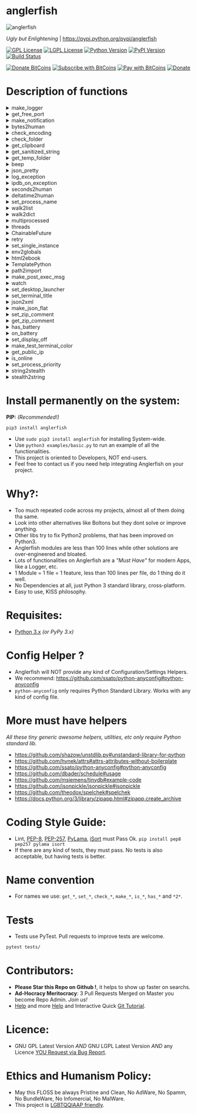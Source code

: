 
# anglerfish

![anglerfish](https://raw.githubusercontent.com/juancarlospaco/anglerfish/master/temp.jpg "Ugly but Enlightening")

*Ugly but Enlightening* | https://pypi.python.org/pypi/anglerfish

[![GPL License](http://img.shields.io/badge/license-GPL-blue.svg)](http://opensource.org/licenses/GPL-3.0)
[![LGPL License](http://img.shields.io/badge/license-LGPL-blue.svg)](http://opensource.org/licenses/LGPL-3.0)
[![Python Version](https://img.shields.io/badge/Python-3-brightgreen.svg)](http://python.org)
[![PyPI Version](https://img.shields.io/pypi/v/anglerfish.svg)](https://pypi.python.org/pypi/anglerfish)
[![Build Status](https://img.shields.io/travis/juancarlospaco/anglerfish/master.svg)](https://travis-ci.org/juancarlospaco/anglerfish)

[![Donate BitCoins](https://www.coinbase.com/assets/buttons/donation_large-5cf4f17cc2d2ae2f45b6b021ee498297409c94dcf0ba1bbf76fd5668e80b0d02.png)](https://www.coinbase.com/checkouts/c3538d335faee0c30c81672ea0223877 "Donate Bitcoins")
[![Subscribe with BitCoins](https://www.coinbase.com/assets/buttons/subscription_large-11d991f628216af05156fae88a48ce25c0cb36447a265421a43a62e572af3853.png)](https://www.coinbase.com/checkouts/c3538d335faee0c30c81672ea0223877 "Subscribe with BitCoins")
[![Pay with BitCoins](https://www.coinbase.com/assets/buttons/buy_now_large-6f15fa5979d25404827a7329e8a5ec332a42cf4fd73e27a2c3ccda017034e1b0.png)](https://www.coinbase.com/checkouts/c3538d335faee0c30c81672ea0223877 "Pay with BitCoins")
[![Donate](https://www.paypalobjects.com/en_US/i/btn/btn_donate_SM.gif "Donate with or without Credit Card")](http://goo.gl/cB7PR)


# Description of functions

<details>
<summary>
make_logger
</summary>

## make_logger

`anglerfish.make_logger(name: str, when: str='midnight', single_zip: bool=False, log_file: str=None, backup_count: int=100, emoji: bool=False)`

**Description:** Returns a Logger, that has Colored output, logs to STDOUT, logs to Rotating File,
it will try to Log to Unix SysLog Server if any, log file is based on App name,
if the App ends correctly it will automatically ZIP compress the old unused rotated logs,
Colored output may not be available on MS Windows OS,
this should be the first one to use, since others may need a way to log out important info, you should always have a logger.
Please use a unique and distinctive name for your app, and use the same name every time Anglerfish needs an app name.

**Arguments:**
- `name` is a unique name of your App, like a unique identifier, string type.
- `when` is one of 'midnight', 'S', 'M', 'H', 'D', 'W0'-'W6', optional will use 'midnight' if not provided, string type.
- `single_zip` Unused Old Rotated Logs will be ZIP Compressed automagically, `True` equals 1 ZIP per Log, `False` equals 1 ZIP for *All* Logs, lets the user choose if you want a single ZIP or one per log file.
- `log_file` log filename path or None, optional, defaults to `None`, `os.path.join(gettempdir(), name.lower().strip() + ".log")` will be used if left as `None`, log filename path on use will be printed to stdout automatically, string type.
- `backup_count` number of log backups to keep, optional, defaults to `100`, meaning 100 backups, integer type.
- `emoji` Kitten Emoji on logger *(ala [Yarn](https://yarnpkg.com) )*, Optional, defaults to `False`, boolean type.

**Keyword Arguments:** None.

**Returns:** logging.logger object.

**Source Code file:** https://github.com/juancarlospaco/anglerfish/blob/master/anglerfish/__init__.py

| State              | OS          | Description |
| ------------------ |:-----------:| -----------:|
| :white_check_mark: | **Linux**   | Works Ok    |
| :white_check_mark: | **Os X**    | Works Ok    |
| :white_check_mark: | **Windows** | Works Ok    |

**Usage Example:**

```python
from anglerfish import make_logger
log = make_logger("MyAppName")
log.debug("This is a Test.")
log.info("This is a Test.")
log.warning("This is a Test.")
log.critical("This is a Test.")
log.exception("This is a Test.")
```
</details>


<details>
<summary>
get_free_port
</summary>

## get_free_port

`anglerfish.get_free_port(port_range: tuple=(8000, 9000))`

**Description:** Returns a free unused port number integer.
Takes a tuple of 2 integers as argument, being the range of port numbers to scan.

**Arguments:**
- `port_range` is the range of port numbers to scan, starting port and ending port numbers. 2 items only are allowed. Tuple type.

**Keyword Arguments:** None.

**Returns:** Integer, a free unused port number.

**Source Code file:** https://github.com/juancarlospaco/anglerfish/blob/master/anglerfish/get_free_port.py

| State              | OS          | Description |
| ------------------ |:-----------:| -----------:|
| :white_check_mark: | **Linux**   | Works Ok    |
| :white_check_mark: | **Os X**    | Works Ok    |
| :white_check_mark: | **Windows** | Works Ok    |

**Usage Example:**

```python
from anglerfish import get_free_port
get_free_port()
```
</details>


<details>
<summary>
make_notification
</summary>

## make_notification

`anglerfish.make_notification(title: str, message: str="", name: str="", icon: str="", timeout: int=3000))`

**Description:** Makes a Passive Notification Bubble (Passive Popup), it works cross-desktop, using one of DBus, PyNotify, notify-send, kdialog, zenity or xmessage.
Should degrade nicely on operating systems that dont have any of those.
Best results are with D-Bus.

**Arguments:**
- `title` is the short title of your message, mandatory, string type.
- `message` is body of your message, defaults to empty string, optional, string type.
- `name` is the name of your App, defaults to empty string, optional, string type.
- `icon` is the icon name of your App, defaults to empty string, optional, string type.
- `timeout` is the timeout for your notification bubble, defaults to `3000`, optional, integer type.

**Keyword Arguments:** None.

**Returns:** None.

**Source Code file:** https://github.com/juancarlospaco/anglerfish/blob/master/anglerfish/make_notification.py

| State              | OS          | Description |
| ------------------ |:-----------:| -----------:|
| :white_check_mark: | **Linux**   | Works Ok    |
| :question:         | **Os X**    | Untested    |
| :x:                | **Windows** | No API      |

**Usage Example:**

```python
from anglerfish import make_notification
make_notification("test")
```
</details>


<details>
<summary>
bytes2human
</summary>

## bytes2human

`anglerfish.bytes2human(bites: int, to: str, bsize: int=1024)`

**Description:** Returns a Human Friendly string containing the argument integer bytes expressed as KiloBytes, MegaBytes, GigaBytes (...),
uses a Byte Size of `1024` by default. Its basically a Bytes to KiloBytes, MegaBytes, GigaBytes (...).

**Arguments:**
- `bites` is the number of bytes, integer type.
- `to` is one of 'k', 'm', 'g', 't', 'p', 'e', being KiloBytes, MegaBytes, GigaBytes (...), string type.
- `bsize` is the Byte Size, defaults to `1024`, since tipically is the desired byte size, integer type.

**Keyword Arguments:** None.

**Returns:** string, human friendly representation.

**Source Code file:** https://github.com/juancarlospaco/anglerfish/blob/master/anglerfish/bytes2human.py

| State              | OS          | Description |
| ------------------ |:-----------:| -----------:|
| :white_check_mark: | **Linux**   | Works Ok    |
| :white_check_mark: | **Os X**    | Works Ok    |
| :white_check_mark: | **Windows** | Works Ok    |

**Usage Example:**

```python
from anglerfish import bytes2human
bytes2human(3284902384, "g")
```
</details>


<details>
<summary>
check_encoding
</summary>

## check_encoding

`anglerfish.check_encoding(check_root: bool=True)`

**Description:** Checks the all the Encodings of the System and Logs the results, to name a few like `STDIN`, `STDERR`, `STDOUT`, FileSystem, `PYTHONIOENCODING` and Default Encoding, takes no arguments, requires a working Logger, all "UTF-8" should be ideal on Linux/Mac.

**Arguments:**
- `check_root` Check for root/administrator privileges, optional, boolean type.

**Keyword Arguments:** None.

**Returns:** Bool, `True` if everything is Ok.

**Source Code file:** https://github.com/juancarlospaco/anglerfish/blob/master/anglerfish/check_encoding.py

| State              | OS          | Description |
| ------------------ |:-----------:| -----------:|
| :white_check_mark: | **Linux**   | Works Ok    |
| :question:         | **Os X**    | Untested    |
| :white_check_mark: | **Windows** | Works Ok    |

**Usage Example:**

```python
from anglerfish import check_encoding
check_encoding()
```
</details>


<details>
<summary>
check_folder
</summary>

## check_folder

`anglerfish.check_folder(folder_to_check: str, check_space: int=1)`

**Description:** Checks a working folder from `folder_to_check` argument for everything that can go wrong,
like no Read Permissions, that the folder does not exists, and no space left on it, etc etc. Returns Boolean.

**Arguments:**
- `folder_to_check` path of the folder to check, string type.
- `check_space` Check for a minimum of disk space, Units are GigaBytes, Defaults to at least 1Gb, optional, integer type.

**Keyword Arguments:** None.

**Returns:** Bool, True if everything is Ok.

**Source Code file:** https://github.com/juancarlospaco/anglerfish/blob/master/anglerfish/check_folder.py

| State              | OS          | Description |
| ------------------ |:-----------:| -----------:|
| :white_check_mark: | **Linux**   | Works Ok    |
| :white_check_mark: | **Os X**    | Works Ok    |
| :white_check_mark: | **Windows** | Works Ok    |

**Usage Example:**

```python
from anglerfish import check_folder
check_folder("/path/to/my/folder/")
```
</details>


<details>
<summary>
get_clipboard
</summary>

## get_clipboard

`anglerfish.get_clipboard()`

**Description:** Cross-platform cross-desktop Clipboard functionality, takes no arguments.

**Arguments:** None.

**Keyword Arguments:** None.

**Returns:** A `typing.NamedTuple` object, with type hinting, `clipboard_copy()` and `clipboard_paste()`.

**Source Code file:** https://github.com/juancarlospaco/anglerfish/blob/master/anglerfish/get_clipboard.py

| State              | OS          | Description |
| ------------------ |:-----------:| -----------:|
| :white_check_mark: | **Linux**   | Works Ok    |
| :question:         | **Os X**    | Untested    |
| :white_check_mark: | **Windows** | Works Ok    |

**Usage Example:**

```python
from anglerfish import get_clipboard
clipboard_copy, clipboard_paste = get_clipboard()
clipboard_copy("This is a Test.")
print(clipboard_paste())

# Or this way:
get_clipboard().copy("This is a Test.")
print(get_clipboard().paste())
```
</details>


<details>
<summary>
get_sanitized_string
</summary>

## get_sanitized_string

`anglerfish.get_sanitized_string(stringy: str, repla: str="")`

**Description:** Take string argument and sanitize non-printable weird characters and return a clean string,
ready to use on ASCII-only if required, optionally you can pass a replacement string to be used.

**Arguments:**
- `stringy` string to be clean out of weird characters, string type.
- `repla` a replacement string to be used instead of empty string `""`, can be a single character.

**Keyword Arguments:** None.

**Returns:** string, the same as input but ASCII-only ready.

**Source Code file:** https://github.com/juancarlospaco/anglerfish/blob/master/anglerfish/get_sanitized_string.py

| State              | OS          | Description |
| ------------------ |:-----------:| -----------:|
| :white_check_mark: | **Linux**   | Works Ok    |
| :white_check_mark: | **Os X**    | Works Ok    |
| :white_check_mark: | **Windows** | Works Ok    |

**Usage Example:**

```python
from anglerfish import get_sanitized_string
get_sanitized_string("╭∩╮_(҂≖̀‿≖́)_╭∩╮")
```
</details>


<details>
<summary>
get_temp_folder
</summary>

## get_temp_folder

`anglerfish.get_temp_folder(appname: str)`

**Description:** Creates and returns a folder on the systems Temporary directory,
creating it or not if needed, the folder will have the same name as the App passed as argument,
it means to be a liittle more safe than just writing everything to the systems temp folder where simple name collisions can overwrite and loss data.

**Arguments:** `appname` the name of your app.

**Keyword Arguments:** None.

**Returns:** string, full path to the apps temp folder.

**Source Code file:** https://github.com/juancarlospaco/anglerfish/blob/master/anglerfish/get_temp_folder.py

| State              | OS          | Description |
| ------------------ |:-----------:| -----------:|
| :white_check_mark: | **Linux**   | Works Ok    |
| :white_check_mark: | **Os X**    | Works Ok    |
| :white_check_mark: | **Windows** | Works Ok    |

**Usage Example:**

```python
from anglerfish import get_temp_folder
get_temp_folder("test")
```
</details>


<details>
<summary>
beep
</summary>

## beep

`anglerfish.beep(waveform: tuple)`

**Description:** A "Beep" sound, a Cross-platform sound playing with Standard Lib only, No Sound file is required,
like old days Pc Speaker Buzzer Beep sound, meant for very long running operations and/or headless command line apps,
it works on Linux, Windows and Mac and requires nothing to run.

**Arguments:** `waveform` tuple containing integers, as the sinewave for the beep sound, defaults to `(79, 45, 32, 50, 99, 113, 126, 127)`.

**Keyword Arguments:** None.

**Returns:** Bool, True is sound playing went Ok.

**Source Code file:** https://github.com/juancarlospaco/anglerfish/blob/master/anglerfish/make_beep.py

| State              | OS          | Description |
| ------------------ |:-----------:| -----------:|
| :white_check_mark: | **Linux**   | Works Ok    |
| :question:         | **Os X**    | Untested    |
| :question:         | **Windows** | Untested    |

**Usage Example:**

```python
from anglerfish import beep
beep()
```
</details>


<details>
<summary>
json_pretty
</summary>

## json_pretty

`anglerfish.json_pretty(json_dict: dict)`

**Description:** Pretty-Printing JSON data from dictionary to string, very human friendly representation,
similar to YML but still valid JSON, works perfectly with JavaScript too.

**Arguments:** `json_dict` a dict with data that will be converted to JSON and pretty-printed as string.

**Keyword Arguments:** None.

**Returns:** string, the JSON data.

**Source Code file:** https://github.com/juancarlospaco/anglerfish/blob/master/anglerfish/make_json_pretty.py

| State              | OS          | Description |
| ------------------ |:-----------:| -----------:|
| :white_check_mark: | **Linux**   | Works Ok    |
| :white_check_mark: | **Os X**    | Works Ok    |
| :white_check_mark: | **Windows** | Works Ok    |

**Usage Example:**

```python
from anglerfish import json_pretty
json_pretty({"foo": True, "bar": 42, "baz": []})
```
</details>


<details>
<summary>
log_exception
</summary>

## log_exception

`anglerfish.log_exception()`

**Description:** Log Exceptions but pretty printing with a lot more information of whats going on under the hood,
returns a string printing it via a working logger at the same time,
works for Exceptions like on `try...except...finally` constructions, takes no arguments.

**Arguments:** None.

**Keyword Arguments:** None.

**Returns:** string, the info about the exception.

**Source Code file:** https://github.com/juancarlospaco/anglerfish/blob/master/anglerfish/make_log_exception.py

| State              | OS          | Description |
| ------------------ |:-----------:| -----------:|
| :white_check_mark: | **Linux**   | Works Ok    |
| :white_check_mark: | **Os X**    | Works Ok    |
| :white_check_mark: | **Windows** | Works Ok    |

**Usage Example:**

```python
from anglerfish import log_exception
try:
    0 / 0
except Exception:
    log_exception()
```
</details>


<details>
<summary>
ipdb_on_exception
</summary>

## ipdb_on_exception

`anglerfish.ipdb_on_exception(debugger: str="ipdb")`

**Description:** Automatic iPDB Debugger when an Exception happens,
it install a handler to attach a post-mortem ipdb console on an exception on the fly at runtime,
PDB, iPDB can be used as Debugger console.

**Arguments:**
- `debugger` one of `"ipdb"`, `"pdb"`.

**Keyword Arguments:** None.

**Returns:** None.

**Source Code file:** https://github.com/juancarlospaco/anglerfish/blob/master/anglerfish/get_pdb_on_exception.py

| State              | OS          | Description |
| ------------------ |:-----------:| -----------:|
| :white_check_mark: | **Linux**   | Works Ok    |
| :white_check_mark: | **Os X**    | Works Ok    |
| :white_check_mark: | **Windows** | Works Ok    |

**Usage Example:**

```python
from anglerfish import ipdb_on_exception
ipdb_on_exception()
try:
    0 / 0
except Exception:
    pass
```
</details>


<details>
<summary>
seconds2human
</summary>

## seconds2human

`anglerfish.seconds2human(time_on_seconds: int, do_year: bool=True, unit_words: dict={"y": " Years ", "d": " Days ",
"h": " Hours ", "m": " Minutes ", "s": " Seconds "})`

**Description:** From Time on seconds to very human friendly string representation,
calculates time with precision from seconds to days, returns the string with representation.

**Arguments:**
- `time_on_seconds` time on seconds, integer type.
- `do_year` True to calculate Years, optional, defaults to `True`, boolean type.
- `unit_words` dictionary with words representing human Time units,
useful for internationalization of the output string, defaults to English, optional, dict type.

**Keyword Arguments:** None.

**Returns:** string, human friendly representation.

**Source Code file:** https://github.com/juancarlospaco/anglerfish/blob/master/anglerfish/seconds2human.py

| State              | OS          | Description |
| ------------------ |:-----------:| -----------:|
| :white_check_mark: | **Linux**   | Works Ok    |
| :white_check_mark: | **Os X**    | Works Ok    |
| :white_check_mark: | **Windows** | Works Ok    |

**Usage Example:**

```python
from anglerfish import seconds2human
seconds2human(490890)
```
</details>


<details>
<summary>
deltatime2human
</summary>

## deltatime2human

`anglerfish.deltatime2human(time_delta, do_year: bool=True, unit_words: dict={"y": " Years ", "d": " Days ",
"h": " Hours ", "m": " Minutes ", "s": " Seconds "})`

**Description:** Convert a TimeDelta object to human string representation.
From `deltatime` object to very human friendly string representation,
calculates time with precision from seconds to years, returns the string with representawation.
Internally is just a shortcut to `anglerfish.seconds2human()`.

**Arguments:**
- `time_delta` deltatime object, `datetime.deltatime` type.
- `do_year` True to calculate Years, optional, defaults to `True`, boolean type.
- `unit_words` dictionary with words representing human Time units,
useful for internationalization of the output string, defaults to English, optional, dict type.

**Keyword Arguments:** None.

**Returns:** string, human friendly representation.

**Source Code file:** https://github.com/juancarlospaco/anglerfish/blob/master/anglerfish/seconds2human.py

| State              | OS          | Description |
| ------------------ |:-----------:| -----------:|
| :white_check_mark: | **Linux**   | Works Ok    |
| :white_check_mark: | **Os X**    | Works Ok    |
| :white_check_mark: | **Windows** | Works Ok    |

**Usage Example:**

```python
import datetime
from anglerfish import deltatime2human
deltatime_object = datetime.timedelta(seconds=123.456789)
deltatime2human(deltatime_object)
```
</details>


<details>
<summary>
set_process_name
</summary>

## set_process_name

`anglerfish.set_process_name(name: str)`

**Description:** Set the current process name to the argument `name`,
so instead of all your apps listing as `python` on the system monitor they will have proper names,
this helps debug, troubleshooting and system administration in general.
Its very recommended you use the same string passed to `anglerfish.make_logger()`

**Arguments:**
- `name` the name of your app, string type.

**Keyword Arguments:** None.

**Returns:** Boolean, True if it can change the process name.

**Source Code file:** https://github.com/juancarlospaco/anglerfish/blob/master/anglerfish/set_process_name.py

| State              | OS          | Description |
| ------------------ |:-----------:| -----------:|
| :white_check_mark: | **Linux**   | Works Ok    |
| :question:         | **Os X**    | Untested    |
| :x:                | **Windows** | No API      |

**Usage Example:**

```python
from anglerfish import set_process_name
set_process_name("MyApp")
```
</details>


<details>
<summary>
walk2list
</summary>

## walk2list

`anglerfish.walk2list(where: str, target: str, omit: str, links: Bool=False, tuply: Bool=True, namedtuple: bool=False)`

**Description:** Perform full recursive walk of `where` folder path,
search for `target` like files, ignoring `omit` like files, follow symbolic links if `links` is `True`,
convert the output to `tuple` if `tuply` is `True`, else return the `list` containing the path of all the files.

**Arguments:**
- `where` path to a folder to scan, string type.
- `target` type of files to search for, for example `.py`, string type.
- `omit` type of files to ignote, for example `.pyc`, string type.
- `links` a Boolean, `True` to follow simbolic links, optional, defaults to `False`, boolean type.
- `tuply` a Boolean, `True` to convert the output `list` into a `tuple`, optional, defaults to `True`, boolean type.
- `namedtuple` String or None, string to use as the name of the `NamedTuple`, convert the output `tuple` into a `NamedTuple`, optional, defaults to `None`, string type.

**Keyword Arguments:** None.

**Returns:** `list` or `tuple` or `NamedTuple`

**Source Code file:** https://github.com/juancarlospaco/anglerfish/blob/master/anglerfish/walk2list.py

| State              | OS          | Description |
| ------------------ |:-----------:| -----------:|
| :white_check_mark: | **Linux**   | Works Ok    |
| :white_check_mark: | **Os X**    | Works Ok    |
| :white_check_mark: | **Windows** | Works Ok    |

**Usage Example:**

```python
from anglerfish import walk2list
walk2list(".")
```
</details>


<details>
<summary>
walk2dict
</summary>

## walk2dict

`anglerfish.walk2dict(folder: str, links: Bool=False, showhidden: Bool=False, strip: Bool=False, jsony: Bool=False, ordereddict: bool=False)`

**Description:** Return Nested Dictionary that represents the folders and files structure of the folder,


**Arguments:**
- `folder` path to folder to scan, string type.
- `links` a Boolean, `True` to follow simbolic links.
- `showhidden` a Boolean, `True` to show hidden files and folders.
- `strip` a Boolean, `True` to strip the relative folder path.
- `jsony` a Boolean, `True` to convert the `dict` to JSON.
- `ordereddict` a Boolean, `True` to convert the `dict` to `OrderedDict`.

**Keyword Arguments:** None.

**Returns:** `dict` or `str` with JSON.

**Source Code file:** https://github.com/juancarlospaco/anglerfish/blob/master/anglerfish/walk2dict.py

| State              | OS          | Description |
| ------------------ |:-----------:| -----------:|
| :white_check_mark: | **Linux**   | Works Ok    |
| :white_check_mark: | **Os X**    | Works Ok    |
| :white_check_mark: | **Windows** | Works Ok    |

**Usage Example:**

```python
from anglerfish import walk2dict
walk2dict(".")
```
</details>


<details>
<summary>
multiprocessed
</summary>

## multiprocessed

`anglerfish.multiprocessed(function: Callable, arguments: object, cpu_num: int=1, thread_num: int=1, timeout: int=None)`

**Description:** Execute code on multiple CPU Cores and multiple Threads per CPU Core,
with optional Timeout, on a quick and easy way.

**Arguments:**
- `function` a function of Callable type to execute code,
- `arguments` is an object that represent the arguments for the function,
- `cpu_num` how many CPU Cores to use, integer type,
- `thread_num` how many Threads per CPU Core to use, integer type,
- `timeout` a Timeout on Seconds, integer type or None.

**Keyword Arguments:** None.

**Returns:** concurrent.futures object.

**Source Code file:** https://github.com/juancarlospaco/anglerfish/blob/master/anglerfish/make_multiprocess.py

| State              | OS          | Description |
| ------------------ |:-----------:| -----------:|
| :white_check_mark: | **Linux**   | Works Ok    |
| :white_check_mark: | **Os X**    | Works Ok    |
| :white_check_mark: | **Windows** | Works Ok    |

**Usage Example:**

```python
from anglerfish import multiprocessed
import time

def process_job(job):  # a simple function for testing only
    time.sleep(1)
    count = 100
    while count > 0:
        count -= 1
    return job
jobs = [str(i) for i in range(30)]  # a simple list

print(multiprocessed(process_job, jobs, cpu_num=1, thread_num=4))
print(multiprocessed(process_job, jobs, cpu_num=4, thread_num=1))
```
</details>


<details>
<summary>
threads
</summary>

## threads

`@threads(n: int, timeout=None)`

**Description:** Execute code on multiple Threads, with optional Timeout, on a quick and easy way.

**Arguments:**
- `n` number of Threads to use for the function execution, integer type,
- `timeout` a Timeout on seconds or None.

**Keyword Arguments:** None.

**Returns:** Its a Decorator.

**Source Code file:** https://github.com/juancarlospaco/anglerfish/blob/master/anglerfish/make_multithread.py

| State              | OS          | Description |
| ------------------ |:-----------:| -----------:|
| :white_check_mark: | **Linux**   | Works Ok    |
| :white_check_mark: | **Os X**    | Works Ok    |
| :white_check_mark: | **Windows** | Works Ok    |

**Usage Example:**

```python
from anglerfish import threads
import time
@threads(4)
def process_job():  # a simple function for testing only
    return time.sleep(1)
process_job()
```
</details>


<details>
<summary>
ChainableFuture
</summary>

## ChainableFuture

`anglerfish.ChainableFuture.then(on_success: Callable=None, on_fail: Callable=None)`

**Description:** Make a Chainable `concurrent.futures.Future` that has a `.then()` api.
This copies the JavaScript-like promises `.then()` api on Python 3.
For deep technical theory please see https://github.com/promises-aplus/promises-spec
For Python 3 Futures (JS-like promises) please see https://www.python.org/dev/peps/pep-3148
For simple human explanation this chains one Future with another Future.

**Arguments:**
- `on_success` a function to run when this Future success Ok,Callable type,Optional.
- `on_fail` a function to run when this Future fails,Callable type,Optional.

**Keyword Arguments:** None.

**Returns:** concurrent.futures object. A Future chained to current Future.

**Source Code file:** https://github.com/juancarlospaco/anglerfish/blob/master/anglerfish/make_chainable_future.py

| State              | OS          | Description |
| ------------------ |:-----------:| -----------:|
| :white_check_mark: | **Linux**   | Works Ok    |
| :white_check_mark: | **Os X**    | Works Ok    |
| :white_check_mark: | **Windows** | Works Ok    |

**Usage Example:**

```python
from anglerfish import ChainableFuture

future1 = ChainableFuture()
future2 = future1.then(lambda arg: arg + ' using ChainableFuture.then() !!!.')
future1.set_result('This is an anglerfish.ChainableFuture demo')
print(future1.result())  # Future 1 is Chained to Future 2.
print(future2.result())
```
</details>


<details>
<summary>
retry
</summary>

## retry

`@retry(tries: int=5, delay: int=3, backoff: int=2,
          timeout: int=None, silent: Bool=False, logger=None, exceptions=(Exception, ))`

**Description:** Retry calling the decorated function using an exponential backoff and timeout.

**Arguments:**
- `tries` how many times retry the operation, defaults to 5, integer type.
- `delay` delay between executions, defaults to 3, integer type.
- `backoff` an exponential backoff offset to apply to the `delay`, defaults to 2, integer type.
- `timeout` a timeout for the whole execution or None, defaults to None.
- `silent` a boolean `True` to be Silent when running the reties, defaults to False.
- `logger` a working logger to log into or None to use `print()`.
- `exceptions` A Tuple of exceptions to fail to, defaults to `(Exception, )`, optional, tuple type.

**Keyword Arguments:** None.

**Returns:** Its a Decorator.

**Source Code file:** https://github.com/juancarlospaco/anglerfish/blob/master/anglerfish/make_retry.py

| State              | OS          | Description |
| ------------------ |:-----------:| -----------:|
| :white_check_mark: | **Linux**   | Works Ok    |
| :white_check_mark: | **Os X**    | Works Ok    |
| :white_check_mark: | **Windows** | Works Ok    |

**Usage Example:**

```python
from anglerfish import retry
@retry(4)
def retry_job():  # a simple function for testing only
    return open("").read()  # Will Fail as expected
retry_job()
```
</details>


<details>
<summary>
set_single_instance
</summary>

## set_single_instance

`anglerfish.set_single_instance(name: str, port: int=8888)`

**Description:** Set a single instance Lock based on Sockets and return socket.socket object or None.

**Arguments:**
- `name` the name of your app to be used as Lock name,
- `port` port number to be used when Unix Socket is not available, mostly on MS Windows, defaults to 8888, optional, integer type.

**Keyword Arguments:** None.

**Returns:** socket.socket object or None.

**Source Code file:** https://github.com/juancarlospaco/anglerfish/blob/master/anglerfish/set_single_instance.py

| State              | OS          | Description |
| ------------------ |:-----------:| -----------:|
| :white_check_mark: | **Linux**   | Works Ok    |
| :white_check_mark: | **Os X**    | Works Ok    |
| :question:         | **Windows** | Untested    |

**Usage Example:**

```python
from anglerfish import set_single_instance
set_single_instance("MyApp")
```
</details>


<details>
<summary>
env2globals
</summary>

## env2globals

`anglerfish.env2globals(pattern: str)`

**Description:** Auto add ENV environtment variables starting with `PY_` in upper case to python globals dict.

**Arguments:** `pattern` the pattern to select which variables to add, default to `PY_`

**Keyword Arguments:** None.

**Returns:** Boolean, True if everything is Ok.

**Source Code file:** https://github.com/juancarlospaco/anglerfish/blob/master/anglerfish/env2globals.py

| State              | OS          | Description |
| ------------------ |:-----------:| -----------:|
| :white_check_mark: | **Linux**   | Works Ok    |
| :question:         | **Os X**    | Untested    |
| :question:         | **Windows** | Untested    |

**Usage Example:**

```python
from anglerfish import env2globals
env2globals()
```
</details>


<details>
<summary>
html2ebook
</summary>

## html2ebook

`anglerfish.html2ebook(files: list, fyle: str=uuid4().hex + ".epub", meta={})`

**Description:** Convert a folder with HTML5/CSS3 to eBook ePub. JavaScript does not Work on ePub.

**Arguments:**
- `files` a tuple with the list of HTML/CSS files to add to the eBook.
- `fyle` an output file path string, defaults to an uuid4 hexadecimal if not provided.

**Keyword Arguments:** `meta` contains a dict with:
- `title` is the eBook Title (Fallbacks to Filename if not provided).
- `author`  is the eBook Author (Fallbacks to Username if not provided).
- `lang` is the eBook Language (Fallbacks to English if not provided).
- `des` is a friendly eBook Description (Fallbacks to Filename if not provided).
- `copi` eBook CopyRights (Fallbacks to Creative Commons 'CC-BY-NC-SA v.4.0' if not provided).
- `pub` the eBook Publisher (Fallbacks to 'Python' if not provided).
- `date` Date and Time ISO format of eBook creation (Fallbacks to Current Date and Time if not provided).

**Returns:** a string with the file path of the new eBook file.

| State              | OS          | Description |
| ------------------ |:-----------:| -----------:|
| :white_check_mark: | **Linux**   | Works Ok    |
| :white_check_mark: | **Os X**    | Works Ok    |
| :white_check_mark: | **Windows** | Works Ok    |

**Usage Example:**

```python
from anglerfish import html2ebook
html2ebook(("/mybook/html/index.html", "/mybook/html/chapter1.html"))
```
</details>


<details>
<summary>
TemplatePython
</summary>

## TemplatePython

`anglerfish.TemplatePython(template: str)`

**Description:** TemplatePython is a tiny generic Template Engine that Render and Runs native Python code. Template syntax is similar to Django Templates and Mustache. Fastest way to run Python on HTML and Render the results. No Markup enforced, it can work with HTML/CSS/JS or any kind of Markup. Has built-in optional Minification for HTML. Notice this is a Class, not a Function.

**Arguments:**
- `template` a template string with native Python 3 code between tags, or a file-like object that supports `.read()`.

**Keyword Arguments:** None.

**Returns:** a string with the Rendered HTML.

**Source Code file:** https://github.com/juancarlospaco/anglerfish/blob/master/anglerfish/make_template_python.py

| State              | OS          | Description |
| ------------------ |:-----------:| -----------:|
| :white_check_mark: | **Linux**   | Works Ok    |
| :white_check_mark: | **Os X**    | Works Ok    |
| :white_check_mark: | **Windows** | Works Ok    |

**Usage Example:**

```python
from anglerfish import TemplatePython
demo = """<html><body>
     {%
     def say_hello(arg):
         {{"<tr> hello ", arg, " </tr>"}}
     %}
     <table>
         {% [say_hello(i) for i in range(9) if i % 2] %}
     </table>
     {% {{ testo }} {{ __doc__.title() }} %}
     {% # this is a python comment %}  </body></html>"""
templar_template = TemplatePython(demo)
print(templar_template(testo=9, mini=True))
```
</details>

<details>
<summary>
path2import
</summary>

## path2import

`anglerfish.path2import(pat: str, name: str=None, ignore_exceptions: bool=False, check_namespace: bool=True)`

**Description:** Imports a Python module from a file path string.
This is *as best as it can be* way to load a module from a file path string that
I can find from the official Python Docs, for Python 3.5+ or higher.
This has been created after having `ImportError` trying to use a 1 line module,
that only contains `__version__ = "1.0.0"`,
not meant to replace the standard way of importing modules.

**Arguments:**
- `pat` is the file path on disk from where to load a Python module from, mandatory. String type.
- `name` is the Python module name, optional,
will try to get it from the filename on the `pat` argument if omitted. String type.
- `ignore_exceptions` optional, default to `False`, boolean type. Set to `True` will not raise
any exceptions and return `None` if loading failed.
- `check_namespace` optional, default to `True`, boolean type,  will check if the `name` is already
in `globals()` namespace, if it does, raises a `NamespaceConflictError` exception.

**Keyword Arguments:** None.

**Returns:** object, a *"live"* Python module object ready for use at runtime.

**Source Code file:** https://github.com/juancarlospaco/anglerfish/blob/master/anglerfish/path2import.py

| State              | OS          | Description |
| ------------------ |:-----------:| -----------:|
| :white_check_mark: | **Linux**   | Works Ok    |
| :white_check_mark: | **Os X**    | Works Ok    |
| :white_check_mark: | **Windows** | Works Ok    |

**Usage Example:**

```python
from anglerfish import path2import
my_module = path2import("/path/to/module.py")
```
</details>


<details>
<summary>
make_post_exec_msg
</summary>

## make_post_exec_msg

`anglerfish.make_post_exec_msg(start_time: object=None, comment: str=None)`

**Description:** Simple Post-Execution Message with information about RAM used by your app and execution Time. Can also display an arbitrary string ideal for Donation links, Social, etc.
It will register itself to be executed at exit via `atexit.register()`.
Its basically a *Goodbye* message.

**Arguments:**
- `start_time` a `datetime` object, ideally should be `datetime.now()`.
- `comment` an arbitrary string ideal for Donation links, Social links, Bitcoin, etc. String type.

**Keyword Arguments:** None.

**Returns:** The formatted message, string type.

**Source Code file:** https://github.com/juancarlospaco/anglerfish/blob/master/anglerfish/make_postexec_message.py

| State              | OS          | Description |
| ------------------ |:-----------:| -----------:|
| :white_check_mark: | **Linux**   | Works Ok    |
| :white_check_mark: | **Os X**    | Works Ok    |
| :white_check_mark: | **Windows** | Works Ok    |

**Usage Example:**

```python
from anglerfish import make_post_exec_msg
make_post_exec_msg()
```
</details>


<details>
<summary>
watch
</summary>

## watch

`anglerfish.watch(file_path: str, callback: Callable=None, interval: int=60, backoff: int=1, timeout: int=None, repetitions: int=-1, silent: bool=False, logger: object=None)`

**Description:** Watch a file path for changes run callback if modified.
A WatchDog.

**Arguments:**
- `file_path` an existent readable file path to watch for changes. String type.
- `callback` a `Callable` callback function to execute when changes are detected. Callable type.
- `interval` an integer number seconds of interval between chacks for changes. Integer type.
- `backoff` an exponential backoff offset to apply to the `interval`, defaults to 1, integer type.
- `timeout` a timeout for the whole execution or None, defaults to None.
- `repetitions` how many times to check or run, -1 or 0 is infinite, defaults to -1, integer type.
- `silent` a boolean `True` to be Silent while running, defaults to False.
- `logger` a working logger to log into or None to use `print()`.

**Keyword Arguments:** None.

**Returns:** `Callable` output if theres a callable, else the file path that changed.

**Source Code file:** https://github.com/juancarlospaco/anglerfish/blob/master/anglerfish/make_watch.py

| State              | OS          | Description |
| ------------------ |:-----------:| -----------:|
| :white_check_mark: | **Linux**   | Works Ok    |
| :white_check_mark: | **Os X**    | Works Ok    |
| :white_check_mark: | **Windows** | Works Ok    |

**Usage Example:**

```python
from anglerfish import watch
watch("/tmp/file.txt")
```
</details>


<details>
<summary>
set_desktop_launcher
</summary>

## set_desktop_launcher

`anglerfish.set_desktop_launcher(app: str, desktop_file_content: str, autostart: bool=False)`

**Description:** Adds your app to autostart and/or launcher icon on the Desktop.
According to XDG standard. Runs on Linux. Other platforms simply does nothing.
Windows and Os X dont have a desktop launcher standard file.
Windows only have `*.lnk` but thats meant to be an Internet-only shortcut.

**Arguments:**
- `app` the name of your app. String type.
- `desktop_file_content` the content of the launcher file. String type.
- `autostart` a Boolean True or False to choose if your app will be added to auto-start on the desktop.

**Keyword Arguments:** None.

**Returns:** the path of the newly created launcher. string type.

**Source Code file:** https://github.com/juancarlospaco/anglerfish/blob/master/anglerfish/set_desktop_launcher.py

| State              | OS          | Description |
| ------------------ |:-----------:| -----------:|
| :white_check_mark: | **Linux**   | Works Ok    |
| :x:                | **Os X**    | No API      |
| :x:                | **Windows** | No API      |

**Usage Example:**

```python
from anglerfish import set_desktop_launcher
set_desktop_launcher("mysuperapp", "")
```
</details>


<details>
<summary>
set_terminal_title
</summary>

## set_terminal_title

`anglerfish.set_terminal_title(titlez: str="")`

**Description:** Set or Reset Bash CLI Window Titlebar Title.
According to XDG standard. Runs on Linux. Other platforms simply does nothing.
For Windows, use `title` command to approach that.

**Arguments:**
- `titlez` the title for the terminal emulator window. Optional. String type.

**Keyword Arguments:** None.

**Returns:** `titlez` if the title has been set on the terminal emulator window or None. string type.

**Source Code file:** https://github.com/juancarlospaco/anglerfish/blob/master/anglerfish/set_terminal_title.py

| State              | OS          | Description |
| ------------------ |:-----------:| -----------:|
| :white_check_mark: | **Linux**   | Works Ok    |
| :question:         | **Os X**    | Untested    |
| :white_check_mark: | **Windows** | Works Ok    |

**Usage Example:**

```python
from anglerfish import set_terminal_title
set_terminal_title("mysuperapp")
```
</details>


<details>
<summary>
json2xml
</summary>

## json2xml

`anglerfish.json2xml(json_obj: dict, line_padding: str="")`

**Description:** Takes a JSON and returns an XML, optional custom line paddings.

**Arguments:**
- `json_obj` the json data, dict type.
- `line_padding` optional custom line paddings, string type.

**Keyword Arguments:** None.

**Returns:** XML, string type.

**Source Code file:** https://github.com/juancarlospaco/anglerfish/blob/master/anglerfish/json2xml.py

| State              | OS          | Description |
| ------------------ |:-----------:| -----------:|
| :white_check_mark: | **Linux**   | Works Ok    |
| :white_check_mark: | **Os X**    | Works Ok    |
| :white_check_mark: | **Windows** | Works Ok    |

**Usage Example:**

```python
from anglerfish import json2xml
json2xml({"foo": 42, "bar": 666})
```
</details>


<details>
<summary>
make_json_flat
</summary>

## make_json_flat

`anglerfish.make_json_flat(jsony: dict, delimiter: str="__")`

**Description:** Takes a JSON and returns a JSON, but with Flatten out structure, from Nested to Flat, optional custom delimiter.

**Arguments:**
- `jsony` the json data, dict type.
- `delimiter` optional custom delimiter, string type.

**Keyword Arguments:** None.

**Returns:** JSON, a Flat JSON, dict type.

**Source Code file:** https://github.com/juancarlospaco/anglerfish/blob/master/anglerfish/make_json_flat.py

| State              | OS          | Description |
| ------------------ |:-----------:| -----------:|
| :white_check_mark: | **Linux**   | Works Ok    |
| :white_check_mark: | **Os X**    | Works Ok    |
| :white_check_mark: | **Windows** | Works Ok    |

</details>


<details>
<summary>
set_zip_comment
</summary>

## set_zip_comment

`anglerfish.set_zip_comment(zip_path: str, comment: str="")`

**Description:** Set a comment on a ZIP file, return a Boolean.

**Arguments:**
- `zip_path` ZIP file path string, str type.
- `comment` Comment for the ZIP file, optional, defaults to empty string, string type.

**Keyword Arguments:** None.

**Returns:** True if Ok, bool type.

**Source Code file:** https://github.com/juancarlospaco/anglerfish/blob/master/anglerfish/make_zip_comment.py

| State              | OS          | Description |
| ------------------ |:-----------:| -----------:|
| :white_check_mark: | **Linux**   | Works Ok    |
| :white_check_mark: | **Os X**    | Works Ok    |
| :white_check_mark: | **Windows** | Works Ok    |

**Usage Example:**

```python
from anglerfish import set_zip_comment
set_zip_comment("test.zip", "This is a comment.")
```
</details>


<details>
<summary>
get_zip_comment
</summary>

## get_zip_comment

`anglerfish.get_zip_comment(zip_path: str)`

**Description:** Get a comment metadata from a ZIP file, UTF-8 string type.

**Arguments:**
- `zip_path` ZIP file path string, str type.

**Keyword Arguments:** None.

**Returns:** UTF-8 Comment, string type.

**Source Code file:** https://github.com/juancarlospaco/anglerfish/blob/master/anglerfish/make_zip_comment.py

| State              | OS          | Description |
| ------------------ |:-----------:| -----------:|
| :white_check_mark: | **Linux**   | Works Ok    |
| :white_check_mark: | **Os X**    | Works Ok    |
| :white_check_mark: | **Windows** | Works Ok    |

**Usage Example:**

```python
from anglerfish import get_zip_comment
get_zip_comment("test.zip")
```
</details>


<details>
<summary>
has_battery
</summary>

## has_battery

`anglerfish.has_battery()`

**Description:** Check if computer has a Battery, return Boolean.

**Arguments:** None.

**Keyword Arguments:** None.

**Returns:** True if has Battery, bool type.

**Source Code file:** https://github.com/juancarlospaco/anglerfish/blob/master/anglerfish/check_hardware.py

| State              | OS          | Description |
| ------------------ |:-----------:| -----------:|
| :white_check_mark: | **Linux**   | Works Ok    |
| :x:                | **Os X**    | No API      |
| :x:                | **Windows** | No API      |

**Usage Example:**

```python
from anglerfish import has_battery
has_battery()
```
</details>


<details>
<summary>
on_battery
</summary>

## on_battery

`anglerfish.on_battery()`

**Description:** Check if computer is running on Battery, return Boolean.

**Arguments:** None.

**Keyword Arguments:** None.

**Returns:** True if computer is running Battery, bool type.

**Source Code file:** https://github.com/juancarlospaco/anglerfish/blob/master/anglerfish/check_hardware.py

| State              | OS          | Description |
| ------------------ |:-----------:| -----------:|
| :white_check_mark: | **Linux**   | Works Ok    |
| :x:                | **Os X**    | No API      |
| :x:                | **Windows** | No API      |

**Usage Example:**

```python
from anglerfish import on_battery
on_battery()
```
</details>


<details>
<summary>
set_display_off
</summary>

## set_display_off

`anglerfish.set_display_off()`

**Description:** Set Display monitor OFF, will Automatically turn ON when any Key or Mouse movement detected, return Boolean.

**Arguments:** None.

**Keyword Arguments:** None.

**Returns:** True if Ok, bool type.

**Source Code file:** https://github.com/juancarlospaco/anglerfish/blob/master/anglerfish/set_display_off.py

| State              | OS          | Description |
| ------------------ |:-----------:| -----------:|
| :white_check_mark: | **Linux**   | Works Ok    |
| :x:                | **Os X**    | Works Ok      |
| :x:                | **Windows** | No API      |

**Usage Example:**

```python
from anglerfish import set_display_off
set_display_off()
```
</details>


<details>
<summary>
make_test_terminal_color
</summary>

## make_test_terminal_color

`anglerfish.make_test_terminal_color()`

**Description:** Test the Terminal True-Color.
Prints 3 lines corresponding to Red, Green, Blue from darkest to brightest on the Terminal.
Does not Log anything to logger.

**Arguments:** None.

**Keyword Arguments:** None.

**Returns:** None.

**Source Code file:** https://github.com/juancarlospaco/anglerfish/blob/master/anglerfish/make_test_terminal_color.py

| State              | OS          | Description |
| ------------------ |:-----------:| -----------:|
| :white_check_mark: | **Linux**   | Works Ok    |
| :question:         | **Os X**    | Works Ok    |
| :x:                | **Windows** | No API      |

**Usage Example:**

```python
from anglerfish import make_test_terminal_color
make_test_terminal_color()
```
</details>


<details>
<summary>
get_public_ip
</summary>

## get_public_ip

`anglerfish.get_public_ip()`

**Description:** Get current public IP address as string.

**Arguments:** None.

**Keyword Arguments:** None.

**Returns:** current public IP address, string type.

**Source Code file:** https://github.com/juancarlospaco/anglerfish/blob/master/anglerfish/get_public_ip.py

| State              | OS          | Description |
| ------------------ |:-----------:| -----------:|
| :white_check_mark: | **Linux**   | Works Ok    |
| :white_check_mark: | **Os X**    | Works Ok    |
| :white_check_mark: | **Windows** | Works Ok    |

**Usage Example:**

```python
from anglerfish import get_public_ip
get_public_ip()
```
</details>


<details>
<summary>
is_online
</summary>

## is_online

`anglerfish.is_online()`

**Description:** Check if we got internet conectivity.

**Arguments:** None.

**Keyword Arguments:** None.

**Returns:** True if Internet is working, bool type.

**Source Code file:** https://github.com/juancarlospaco/anglerfish/blob/master/anglerfish/get_public_ip.py

| State              | OS          | Description |
| ------------------ |:-----------:| -----------:|
| :white_check_mark: | **Linux**   | Works Ok    |
| :white_check_mark: | **Os X**    | Works Ok    |
| :white_check_mark: | **Windows** | Works Ok    |

**Usage Example:**

```python
from anglerfish import is_online
is_online()
```
</details>


<details>
<summary>
set_process_priority
</summary>

## set_process_priority

`anglerfish.set_process_priority(nice=True, ionice=False)`

**Description:** Set process I/O and CPU priority..

**Arguments:**
- `nice` Use a smooth cpu priority, if your app dont need real-time using this will be good, defaults to `True`, optional, bool type.
- `ionice` Use a smooth I/O priority, I/O Nice may delay I/O Operations, not recommended on user-facing GUI!, recomended leaving it as `False`!, unless you know what you are doing, defaults to `False`, optional, bool type.

**Keyword Arguments:** None.

**Returns:** True if its working, bool type.

**Source Code file:** https://github.com/juancarlospaco/anglerfish/blob/master/anglerfish/get_public_ip.py

| State              | OS          | Description |
| ------------------ |:-----------:| -----------:|
| :white_check_mark: | **Linux**   | Works Ok    |
| :white_check_mark: | **Os X**    | Works Ok    |
| :x:                | **Windows** | No API      |

**Usage Example:**

```python
from anglerfish import set_process_priority
set_process_priority()
```
</details>


<details>
<summary>
string2stealth
</summary>

## string2stealth

`anglerfish.string2stealth(stringy)`

**Description:** Stealth Strings, hidden and dangerous.
No information is lost, both ways, supports everything that UTF-8 supports.
Makes invisible strings, a *"stealth"* string, you can pack lots of source code
and they remain invisible hidden, or make screenshot-proof encryptions.
String Unicode :fast_forward: ZLib Compress :fast_forward: Base64 :fast_forward: Binary :fast_forward: Stealth String

**Arguments:**
- `stringy` A string to convert to Stealth, string type.

**Keyword Arguments:** None.

**Returns:** Stealth string, string type.

**Source Code file:** https://github.com/juancarlospaco/anglerfish/blob/master/anglerfish/string2stealth.py

| State              | OS          | Description |
| ------------------ |:-----------:| -----------:|
| :white_check_mark: | **Linux**   | Works Ok    |
| :white_check_mark: | **Os X**    | Works Ok    |
| :white_check_mark: | **Windows** | Works Ok    |

**Usage Example:**

```python
from anglerfish import string2stealth
string2stealth("test")
```
</details>


<details>
<summary>
stealth2string
</summary>

## stealth2string

`anglerfish.stealth2string(stringy)`

**Description:** Stealth Strings, hidden and dangerous.
No information is lost, both ways, supports everything that UTF-8 supports.
Makes invisible strings back to visible normal strings, a *"normal"* string, you can unpack back lots of source code to visible normal string, or undo screenshot-proof encryptions.
Stealth String :fast_forward: Binary :fast_forward: Base64 :fast_forward: ZLib DeCompress :fast_forward: String Unicode

**Arguments:**
- `stringy` A string to convert to Stealth, string type.

**Keyword Arguments:** None.

**Returns:** Stealth string, string type.

**Source Code file:** https://github.com/juancarlospaco/anglerfish/blob/master/anglerfish/stealth2string.py

| State              | OS          | Description |
| ------------------ |:-----------:| -----------:|
| :white_check_mark: | **Linux**   | Works Ok    |
| :white_check_mark: | **Os X**    | Works Ok    |
| :white_check_mark: | **Windows** | Works Ok    |

**Usage Example:**

```python
from anglerfish import stealth2string
stealth2string("")
```
</details>



# Install permanently on the system:

**PIP:** *(Recommended!)*
```
pip3 install anglerfish
```
- Use `sudo pip3 install anglerfish` for installing System-wide.
- Use `python3 examples/basic.py` to run an example of all the functionalities.
- This project is oriented to Developers, NOT end-users.
- Feel free to contact us if you need help integrating Anglerfish on your project.


# Why?:

- Too much repeated code across my projects, almost all of them doing tha same.
- Look into other alternatives like Boltons but they dont solve or improve anything.
- Other libs try to fix Python2 problems, that has been improved on Python3.
- Anglerfish modules are less than 100 lines while other solutions are over-engineered and bloated.
- Lots of functionalities on Anglerfish are a *"Must Have"* for modern Apps, like a Logger, etc.
- 1 Module = 1 file = 1 feature, less than 100 lines per file, do 1 thing do it well.
- No Dependencies at all, just Python 3 standard library, cross-platform.
- Easy to use, KISS philosophy.


# Requisites:

- [Python 3.x](https://www.python.org "Python Homepage") *(or PyPy 3.x)*


# Config Helper ?

- Anglerfish will NOT provide any kind of Configuration/Settings Helpers.
- We recommend: https://github.com/ssato/python-anyconfig#python-anyconfig
- `python-anyconfig` only requires Python Standard Library. Works with any kind of config file.


# More must have helpers

*All these tiny generic awesome helpers, utilities, etc only require Python standard lib.*

- https://github.com/shazow/unstdlib.py#unstandard-library-for-python
- https://github.com/hynek/attrs#attrs-attributes-without-boilerplate
- https://github.com/ssato/python-anyconfig#python-anyconfig
- https://github.com/dbader/schedule#usage
- https://github.com/msiemens/tinydb#example-code
- https://github.com/jsonpickle/jsonpickle#jsonpickle
- https://github.com/theodox/spelchek#spelchek
- https://docs.python.org/3/library/zipapp.html#zipapp.create_archive


# Coding Style Guide:

- Lint, [PEP-8](https://www.python.org/dev/peps/pep-0008), [PEP-257](https://www.python.org/dev/peps/pep-0257), [PyLama](https://github.com/klen/pylama#-pylama), [iSort](https://github.com/timothycrosley/isort) must Pass Ok. `pip install pep8 pep257 pylama isort`
- If there are any kind of tests, they must pass. No tests is also acceptable, but having tests is better.


# Name convention

- For names we use: `get_*`, `set_*`, `check_*`, `make_*`, `is_*`, `has_*` and `*2*`.


# Tests

- Tests use PyTest. Pull requests to improve tests are welcome.

```bash
pytest tests/
```


# Contributors:

- **Please Star this Repo on Github !**, it helps to show up faster on searchs.
- **Ad-Hocracy Meritocracy**: 3 Pull Requests Merged on Master you become Repo Admin. *Join us!*
- [Help](https://help.github.com/articles/using-pull-requests) and more [Help](https://help.github.com/articles/fork-a-repo) and Interactive Quick [Git Tutorial](https://try.github.io).


# Licence:

- GNU GPL Latest Version *AND* GNU LGPL Latest Version *AND* any Licence [YOU Request via Bug Report](https://github.com/juancarlospaco/css-html-js-minify/issues/new).


# Ethics and Humanism Policy:
- May this FLOSS be always Pristine and Clean, No AdWare, No Spamm, No BundleWare, No Infomercial, No MalWare.
- This project is [LGBTQQIAAP friendly](http://www.urbandictionary.com/define.php?term=LGBTQQIAAP "Whats LGBTQQIAAP").

